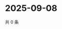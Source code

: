 # 2025-09-08

共 0 条

<!-- BEGIN ZHIHUVIDEO -->
<!-- 最后更新时间 Mon Sep 08 2025 02:13:03 GMT+0800 (China Standard Time) -->

<!-- END ZHIHUVIDEO -->
